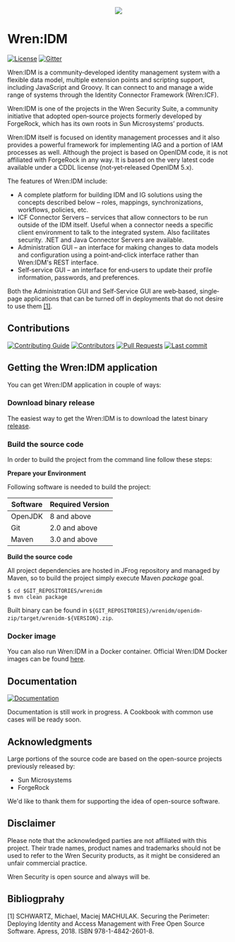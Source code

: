 <p align="center">
  <img src="https://user-images.githubusercontent.com/13997406/99670197-73a79b80-2a70-11eb-945d-a421a4d3d6a2.png">
</p>

# Wren:IDM

[![License](https://img.shields.io/badge/license-CDDL-blue.svg)](https://github.com/WrenSecurity/wrenidm/blob/master/LICENSE)
[![Gitter](https://badges.gitter.im/Join%20Chat.svg)](https://gitter.im/WrenSecurity)

Wren:IDM is a community‐developed identity management system with a flexible data model, multiple extension points
and scripting support, including JavaScript and Groovy. It can connect to and manage a wide range of systems through
the Identity Connector Framework (Wren:ICF).

Wren:IDM is one of the projects in the Wren Security Suite, a community initiative that adopted open‐source projects
formerly developed by ForgeRock, which has its own roots in Sun Microsystems’ products.

Wren:IDM itself is focused on identity management processes and it also provides a powerful framework for implementing
IAG and a portion of IAM processes as well. Although the project is based on OpenIDM code, it is not affiliated with
ForgeRock in any way. It is based on the very latest code available under a CDDL license (not‐yet‐released OpenIDM 5.x).

The features of Wren:IDM include:

  * A complete platform for building IDM and IG solutions using the concepts described below – roles, mappings,
  synchronizations, workflows, policies, etc.
  * ICF Connector Servers – services that allow connectors to be run outside of the IDM itself. Useful when a connector
  needs a specific client environment to talk to the integrated system. Also facilitates security. .NET and Java Connector
  Servers are available.
  * Administration GUI – an interface for making changes to data models and configuration using a point‐and‐click
  interface rather than Wren:IDM's REST interface.
  * Self‐service GUI – an interface for end‐users to update their profile information, passwords, and preferences.

Both the Administration GUI and Self‐Service GUI are web‐based, single‐page applications that can be turned off in
deployments that do not desire to use them [[1]](#Bibliogprahy).

## Contributions

[![Contributing Guide](https://img.shields.io/badge/Contributions-guide-green.svg?style=flat)][contribute]
[![Contributors](https://img.shields.io/github/contributors/WrenSecurity/wrenidm)][contribute]
[![Pull Requests](https://img.shields.io/github/issues-pr/WrenSecurity/wrenidm)][contribute]
[![Last commit](https://img.shields.io/github/last-commit/WrenSecurity/Wrenidm.svg)](https://github.com/WrenSecurity/Wrenidm/commits/master)

## Getting the Wren:IDM application

You can get Wren:IDM application in couple of ways:

### Download binary release

The easiest way to get the Wren:IDM is to download the latest binary [release](https://github.com/WrenSecurity/wrenidm/releases).

### Build the source code

In order to build the project from the command line follow these steps:

**Prepare your Environment**

Following software is needed to build the project:

| Software  | Required Version |
| --------- | -------------    |
| OpenJDK   | 8 and above      |
| Git       | 2.0 and above    |
| Maven     | 3.0 and above    |

**Build the source code**

All project dependencies are hosted in JFrog repository and managed by Maven, so to build the project simply execute Maven *package* goal.

```
$ cd $GIT_REPOSITORIES/wrenidm
$ mvn clean package
```

Built binary can be found in `${GIT_REPOSITORIES}/wrenidm/openidm-zip/target/wrenidm-${VERSION}.zip`.

### Docker image

You can also run Wren:IDM in a Docker container. Official Wren:IDM Docker images can be found [here](https://hub.docker.com/r/wrensecurity/wrenidm).

## Documentation

[![Documentation](https://img.shields.io/badge/Documentation-WIP-yellow)](https://github.com/WrenSecurity/Wrenidm)

Documentation is still work in progress. A Cookbook with common use cases will be ready soon.

## Acknowledgments

Large portions of the source code are based on the open-source projects
previously released by:
* Sun Microsystems
* ForgeRock

We'd like to thank them for supporting the idea of open-source software.

## Disclaimer

Please note that the acknowledged parties are not affiliated with this project.
Their trade names, product names and trademarks should not be used to refer to
the Wren Security products, as it might be considered an unfair commercial
practice.

Wren Security is open source and always will be.

## Bibliogprahy

[1] SCHWARTZ, Michael, Maciej MACHULAK. Securing the Perimeter: Deploying Identity and Access Management with Free Open Source Software. Apress, 2018. ISBN 978-1-4842-2601-8.

[contribute]: https://github.com/WrenSecurity/wrensec-docs/wiki/Contributor-Guidelines
